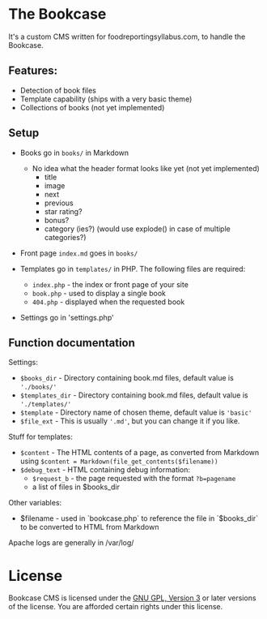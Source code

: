 # The Bookcase

It's a custom CMS written for foodreportingsyllabus.com, to handle the Bookcase.

## Features:

- Detection of book files
- Template capability (ships with a very basic theme)
- Collections of books (not yet implemented)

## Setup

- Books go in `books/` in Markdown
    - No idea what the header format looks like yet (not yet implemented)
        - title
        - image
        - next
        - previous
        - star rating?
        - bonus?
        - category (ies?) (would use explode() in case of multiple categories?)
- Front page `index.md` goes in `books/`

- Templates go in `templates/` in PHP. The following files are required:
    - `index.php` - the index or front page of your site
    - `book.php` - used to display a single book
    - `404.php` - displayed when the requested book
- Settings go in 'settings.php'



## Function documentation

Settings:

- `$books_dir` - Directory containing book.md files, default value is `'./books/'`
- `$templates_dir` - Directory containing book.md files, default value is `'./templates/'`
- `$template` - Directory name of chosen theme, default value is `'basic'`
- `$file_ext` - This is usually `'.md'`, but you can change it if you like. 

Stuff for templates:

- `$content` - The HTML contents of a page, as converted from Markdown using `$content = Markdown(file_get_contents($filename))`
- `$debug_text` - HTML containing debug information:
    - `$request_b` - the page requested with the format `?b=pagename`
    - a list of files in $books_dir

Other variables:

- $filename - used in `bookcase.php` to reference the file in `$books_dir` to be converted to HTML from Markdown

Apache logs are generally in /var/log/

# License

Bookcase CMS is licensed under the [GNU GPL, Version 3](http://www.gnu.org/licenses/gpl-3.0.html) or later versions of the license. You are afforded certain rights under this license. 
